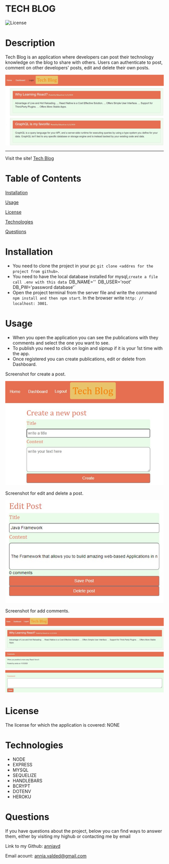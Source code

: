 # TECH BLOG


![License](https://img.shields.io/badge/License-NONE-grenn.svg)
  

# Description

Tech Blog is an application where developers can post their technology knowledge on the blog to share with others. Users can authenticate to post, comment on other developers' posts, edit and delete their own posts.

  
  
 ![Homepage](public/images/homepage.jpg)
 _____________________________________________________________________
 Visit the site! [Tech Blog](https:)



# Table of Contents

[Installation](#Installation)

[Usage](#Usage)

[License](#License)

[Technologies](#Technologies)

[Questions](#Questions)


  
# Installation 

- You need to clone the project in your pc `git clone <addres for the project from github>`.
- You need to have the local database installed for mysql,`create a file call .env with this data
`DB_NAME='<database name>'`
`DB_USER='root'`
`DB_PW='password database'`
- Open the project terminal from the server file and write the command `npm install and then npm start`. In the browser write  `http: // localhost: 3001`. 


# Usage 

- When you open the application you can see the publications with they comments and select the one you want to see.
- To publish you need to click on login and sipnup if it is your 1st time with the app.
- Once registered you can create publications, edit or delete from Dashboard.




Screenshot for create a post.

![create post](public/images/create-post.jpg)

Screenshot for edit and delete a post.

![create post](public/images/edit-post.jpg)

Screenshot for add comments.

![create comments](public/images/comment.jpg)


# License
The license for which the application is covered:
NONE 

# Technologies 
* NODE
* EXPRESS
* MYSQL
* SEQUELIZE
* HANDLEBARS
* BCRYPT
* DOTENV
* HEROKU



# Questions

  If you have questions about the project, below you can find ways to answer them, either by visiting my highub or contacting me by email
  
  Link to my Github: [anniavd](https://github.com/anniavd)

  
  Email acount: [annia.valded@gmail.com](mailto:annia.valded@gmail.com)
    





